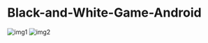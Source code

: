 # Black-and-White-Game-Android
![img1](https://user-images.githubusercontent.com/87749498/153711920-5703b2d3-7609-4320-b205-94a74af0fc8d.JPG)
![img2](https://user-images.githubusercontent.com/87749498/153711921-d5bdecd2-3619-4cd5-8d75-f4ca350cf0b5.JPG)
